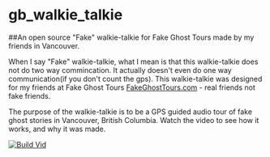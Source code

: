 # gb_walkie_talkie
##An open source "Fake" walkie-talkie for Fake Ghost Tours made by my friends in Vancouver.

When I say "Fake" walkie-talkie, what I mean is that this walkie-talkie does not do two way commincation. It actually doesn't even do one way communication(if you don't count the gps). 
This walkie-talkie was designed for my friends at Fake Ghost Tours [FakeGhostTours.com](http://fakeghosttours.com) - real friends not fake friends.

The purpose of the walkie-talkie is to be a GPS guided audio tour of fake ghost stories in Vancouver, British Columbia. 
Watch the video to see how it works, and why it was made.

[![Build Vid](https://img.youtube.com/vi/CiPm3to5vCE/0.jpg)](https://youtu.be/CiPm3to5vCE)
